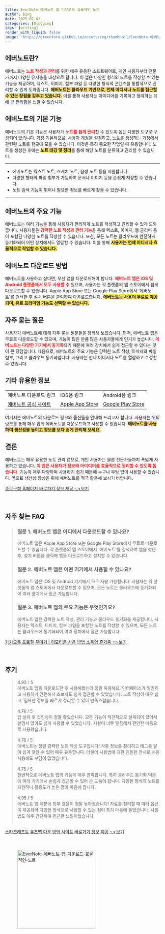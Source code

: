 ```yaml
---
title: EverNote 에버노트 앱 다운로드 효율적인 노트
author: bing
date: 2025-02-02
categories: [Blogging]
tags: [writing]
render_with_liquid: false
image: 'https://greenforu.github.io/assets/img/thumbnail/EverNote-에버노트-앱-다운로드-효율적인-노트.webp'
---
```



<h2 id='에버노트란'>에버노트란?</h2>

<p>에버노트는 <b><span style="color: #ee2323;">노트 작성과 관리</span></b>를 위한 매우 유용한 소프트웨어로, 개인 사용자부터 전문가까지 다양한 유저층을 대상으로 합니다. 이 앱은 다양한 형식의 노트를 작성할 수 있는 기능을 제공하며, 텍스트, 이미지, 첨부 파일 등 다양한 형식의 콘텐츠를 통합적으로 관리할 수 있게 도와줍니다. <b><span style="background-color: #ffe066;">에버노트는 클라우드 기반으로, 언제 어디서나 노트를 접근할 수 있는 장점을 갖추고 있습니다.</span></b> 이를 통해 사용자는 아이디어를 기록하고 정리하는 데에 큰 편리함을 느낄 수 있습니다.</p>

<h2 id='기본기능'>에버노트의 기본 기능</h2>

<p>에버노트의 기본 기능은 사용자가 <b><span style="color: #ee2323;">노트를 쉽게 관리</span></b>할 수 있도록 돕는 다양한 도구로 구성되어 있습니다. 가장 기본적으로, 사용자 계정을 설정하고, 노트를 생성하는 과정에서 관련된 노트를 한곳에 모을 수 있습니다. 이것은 특히 중요한 작업일 때 유용합니다. 노트를 생성한 후에는 <b><span style="background-color: #ffe066;">노트 태깅 및 정리</span></b>를 통해 해당 노트를 분류하고 관리할 수 있습니다.</p>

<hr />

<ul>
    <li>에버노트는 텍스트 노트, 스케치 노트, 음성 노트 등을 지원합니다.</li>
    <li>다양한 형태의 파일 첨부가 가능하여 문서나 이미지 등을 손쉽게 저장할 수 있습니다.</li>
    <li>노트 검색 기능이 뛰어나 필요한 정보를 빠르게 찾을 수 있습니다.</li>
</ul>

<hr />

<h2 id='주요기능'>에버노트의 주요 기능</h2>

<p>에버노트는 여러 기능을 통해 사용자가 편리하게 노트를 작성하고 관리할 수 있게 도와줍니다. 사용자들은 <b><span style="color: #ee2323;">강력한 노트 작성과 관리 기능</span></b>을 통해 텍스트, 이미지, 웹 클리퍼 등이 포함된 다양한 노트를 작성할 수 있습니다. 또한, 모든 노트는 클라우드에 안전하게 동기화되어 어떤 장치에서도 열람할 수 있습니다. 이를 통해 <b><span style="background-color: #ffe066;">사용자는 언제 어디서나 효율적으로 작업할 수 있습니다.</span></b></p>

<h2 id='다운로드방법'>에버노트 다운로드 방법</h2>

<p>에버노트를 사용하고 싶다면, 우선 앱을 다운로드해야 합니다. <b><span style="color: #ee2323;">에버노트 앱은 iOS 및 Android 플랫폼에서 모두 사용할 수</span></b> 있으며, 사용자는 각 플랫폼의 앱 스토어에서 쉽게 다운로드할 수 있습니다. Apple App Store 또는 Google Play Store에서 '에버노트'를 검색한 후 설치 버튼을 클릭하여 다운로드합니다. <b><span style="background-color: #ffe066;">에버노트는 사용이 무료로 제공되며, 유료 프리미엄 기능도 선택할 수 있습니다.</span></b></p>

<h2 id='자주묻는질문'>자주 묻는 질문</h2>

<p>사용자가 에버노트에 대해 자주 묻는 질문들을 정리해 보겠습니다. 먼저, 에버노트 앱은 무료로 다운로드할 수 있으며, 기능이 많은 만큼 많은 사용자들에게 인기가 높습니다. <b><span style="color: #ee2323;">에버노트는 다양한 기기에서 동기화</span></b>되기 때문에 여러 장치에서 쉽게 접근할 수 있다는 것이 큰 장점입니다. 다음으로, 에버노트의 주요 기능은 강력한 노트 작성, 이미지와 파일 첨부, 그리고 클라우드 동기화입니다. 사용자는 언제 어디서나 노트를 열람하고 수정할 수 있습니다.</p>

<h2 id='기타정보'>기타 유용한 정보</h2>

<table>
    <tr>
        <td>에버노트 다운로드 링크</td>
        <td>iOS용 링크</td>
        <td>Android용 링크</td>
    </tr>
    <tr>
        <td><a href="https://evernote.com/download">에버노트 공식 사이트</a></td>
        <td><a href="https://apps.apple.com">Apple App Store</a></td>
        <td><a href="https://play.google.com">Google Play Store</a></td>
    </tr>
</table>

<p>여기서는 에버노트의 다운로드 링크와 옵션들을 안내해 드리고자 합니다. 사용자는 위의 링크를 통해 매우 쉽게 에버노트를 다운로드하고 사용할 수 있습니다. <b><span style="background-color: #ffe066;">에버노트를 사용하여 생산성을 높이고 정보를 보다 쉽게 관리해 보세요.</span></b></p>

<h2 id='결론'>결론</h2>

<p>에버노트는 매우 유용한 노트 관리 앱으로, 개인 사용자는 물론 전문가들까지 폭넓게 사용하고 있습니다. <b><span style="color: #ee2323;">이 앱은 사용자가 정보와 아이디어를 효율적으로 정리할 수 있도록 돕습니다.</span></b> 기능이 매우 다양하며 사용하기 쉽기 때문에 누구나 부담 없이 사용할 수 있습니다. 앞으로 생산성 향상을 위해 에버노트를 적극 활용해 보시기 바랍니다.</p>


<p><a class="click-button" title="종로구청 홈페이지 바로가기 정보 제공" href="https://greenforu.github.io/posts/%EC%A2%85%EB%A1%9C%EA%B5%AC%EC%B2%AD-%ED%99%88%ED%8E%98%EC%9D%B4%EC%A7%80-%EB%B0%94%EB%A1%9C%EA%B0%80%EA%B8%B0-%EC%A0%95%EB%B3%B4-%EC%A0%9C%EA%B3%B5/" rel="dofollow">종로구청 홈페이지 바로가기 정보 제공 👈 보기</a></p><br>
<h2 id='자주_찾는_FAQ'>자주 찾는 FAQ</h2>
<div itemscope="" itemtype="https://schema.org/FAQPage"> 
<blockquote> 
<div itemscope="" itemprop="mainEntity" itemtype="https://schema.org/Question"> 
<h3 itemprop="name">질문 1. 에버노트 앱은 어디에서 다운로드할 수 있나요?</h3> 
<div itemscope="" itemprop="acceptedAnswer" itemtype="https://schema.org/Answer"> 
<span itemprop="text"> 
<p>에버노트 앱은 Apple App Store 또는 Google Play Store에서 무료로 다운로드할 수 있습니다. 각 플랫폼의 앱 스토어에서 '에버노트'를 검색하여 앱을 찾은 후, 설치 버튼을 클릭해 앱을 다운로드하고 설치할 수 있습니다.</p> 
</span> 
</div> 
</div> 

<div itemscope="" itemprop="mainEntity" itemtype="https://schema.org/Question"> 
<h3 itemprop="name">질문 2. 에버노트 앱은 어떤 기기에서 사용할 수 있나요?</h3> 
<div itemscope="" itemprop="acceptedAnswer" itemtype="https://schema.org/Answer"> 
<span itemprop="text"> 
<p>에버노트 앱은 iOS 및 Android 기기에서 모두 사용 가능합니다. 사용자는 각 플랫폼의 앱 스토어에서 다운로드할 수 있으며, 모든 노트는 클라우드에 동기화되어 여러 장치에서 접근 가능합니다.</p> 
</span> 
</div> 
</div> 

<div itemscope="" itemprop="mainEntity" itemtype="https://schema.org/Question"> 
<h3 itemprop="name">질문 3. 에버노트 앱의 주요 기능은 무엇인가요?</h3> 
<div itemscope="" itemprop="acceptedAnswer" itemtype="https://schema.org/Answer"> 
<span itemprop="text"> 
<p>에버노트 앱은 강력한 노트 작성, 관리 기능과 클라우드 동기화를 제공합니다. 사용자는 텍스트, 이미지, 첨부 파일을 포함한 노트를 작성할 수 있으며, 모든 노트는 클라우드에 동기화되어 여러 장치에서 접근 가능합니다.</p> 
</span> 
</div> 
</div> 
</blockquote> 
</div>
<p><a class="click-button" title="카카오톡 프로필 꾸미기 | 이모티콘 사용 방법 소통의 즐거움" href="https://greenforu.github.io/posts/%EC%B9%B4%EC%B9%B4%EC%98%A4%ED%86%A1-%ED%94%84%EB%A1%9C%ED%95%84-%EA%BE%B8%EB%AF%B8%EA%B8%B0-%EC%9D%B4%EB%AA%A8%ED%8B%B0%EC%BD%98-%EC%82%AC%EC%9A%A9-%EB%B0%A9%EB%B2%95-%EC%86%8C%ED%86%B5%EC%9D%98-%EC%A6%90%EA%B1%B0%EC%9B%80/" rel="dofollow">카카오톡 프로필 꾸미기 | 이모티콘 사용 방법 소통의 즐거움 👈 보기</a></p><br>
<h2 id='후기'>후기</h2>
<div itemscope itemtype="https://schema.org/Product">
  <blockquote>
  <div itemprop="review" itemscope itemtype="https://schema.org/Review">
      <div itemprop="reviewRating" itemscope itemtype="https://schema.org/Rating"> <span itemprop="ratingValue">4.93</span> / <span itemprop="bestRating">5</span> </div>
      <span itemprop="reviewBody">에버노트 앱을 다운로드한 후 사용해봤는데 정말 유용해요! 인터페이스가 깔끔하고 사용하기 간편해서 초보자도 쉽게 접근할 수 있었습니다. 노트 작성이 매우 쉽고, 필요한 정보를 빠르게 정리할 수 있어 만족스럽습니다.</span>
  </div>
  <br>
  <div itemprop="review" itemscope itemtype="https://schema.org/Review">
      <div itemprop="reviewRating" itemscope itemtype="https://schema.org/Rating"> <span itemprop="ratingValue">4.76</span> / <span itemprop="bestRating">5</span> </div>
      <span itemprop="reviewBody">앱 설치 후 첫인상이 정말 좋았습니다. 모든 기능이 직관적으로 설계되어 있어서 설명서 없이도 쉽게 사용할 수 있었습니다. 시설이 너무 깔끔해서 편안한 마음으로 사용했습니다.</span>
  </div>
  <br>
  <div itemprop="review" itemscope itemtype="https://schema.org/Review">
      <div itemprop="reviewRating" itemscope itemtype="https://schema.org/Rating"> <span itemprop="ratingValue">4.76</span> / <span itemprop="bestRating">5</span> </div>
      <span itemprop="reviewBody">에버노트는 정말 강력한 노트 작성 도구입니다! 각종 정보를 정리하고 태그를 달아 쉽게 찾을 수 있어 매우 유용합니다. 더불어 사용법에 대한 친절한 안내로 처음 사용해도 부담이 없었습니다.</span>
  </div>
  <br>
  <div itemprop="review" itemscope itemtype="https://schema.org/Review">
      <div itemprop="reviewRating" itemscope itemtype="https://schema.org/Rating"> <span itemprop="ratingValue">4.75</span> / <span itemprop="bestRating">5</span> </div>
      <span itemprop="reviewBody">전반적으로 에버노트 앱의 기능에 매우 만족합니다. 특히 클라우드 동기화 덕분에 여러 기기에서 손쉽게 접근할 수 있어 큰 도움이 됩니다. 다양한 형식의 노트를 지원하니 활용도가 높은 점이 마음에 듭니다.</span>
  </div>
  <br>
  <div itemprop="review" itemscope itemtype="https://schema.org/Review">
      <div itemprop="reviewRating" itemscope itemtype="https://schema.org/Rating"> <span itemprop="ratingValue">4.95</span> / <span itemprop="bestRating">5</span> </div>
      <span itemprop="reviewBody">에버노트 앱 덕분에 업무 효율이 정말 높아졌습니다! 자료를 정리할 때 여러 옵션이 제공되어 다양한 방식으로 사용할 수 있는 점이 특히 마음에 들었습니다. 사용법도 아주 간단하여 친근한 느낌이었습니다.</span>
  </div>
  <br>
  </blockquote>
</div>
<p><a class="click-button" title="스타크래프트 유즈맵 다운 방법 사이트 바로가기 정보 제공" href="https://greenforu.github.io/posts/%EC%8A%A4%ED%83%80%ED%81%AC%EB%9E%98%ED%94%84%ED%8A%B8-%EC%9C%A0%EC%A6%88%EB%A7%B5-%EB%8B%A4%EC%9A%B4-%EB%B0%A9%EB%B2%95-%EC%82%AC%EC%9D%B4%ED%8A%B8-%EB%B0%94%EB%A1%9C%EA%B0%80%EA%B8%B0-%EC%A0%95%EB%B3%B4-%EC%A0%9C%EA%B3%B5/" rel="dofollow">스타크래프트 유즈맵 다운 방법 사이트 바로가기 정보 제공 👈 보기</a></p><br>
<figure class="image"><img src="https://greenforu.github.io/assets/img/thumbnail/EverNote-에버노트-앱-다운로드-효율적인-노트.webp" alt="EverNote-에버노트-앱-다운로드-효율적인-노트" width="256" height="256"></figure>
